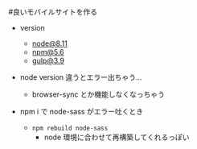#良いモバイルサイトを作る

- version
  - node@8.11
  - npm@5.6
  - gulp@3.9

- node version 違うとエラー出ちゃう...
  - browser-sync とか機能しなくなっちゃう


- npm i で node-sass がエラー吐くとき
  - ```npm rebuild node-sass```
    - node 環境に合わせて再構築してくれるっぽい
